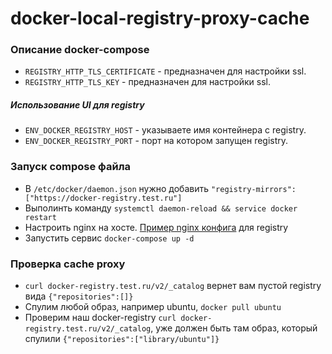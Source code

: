 # docker-local-registry-proxy-cache
### Описание docker-compose
* `REGISTRY_HTTP_TLS_CERTIFICATE` - предназначен для настройки ssl.
* `REGISTRY_HTTP_TLS_KEY` - предназначен для настройки ssl.

##### Использование UI для registry
* `ENV_DOCKER_REGISTRY_HOST` - указываете имя контейнера с registry.
* `ENV_DOCKER_REGISTRY_PORT` - порт на котором запущен registry.

### Запуск compose файла
* В `/etc/docker/daemon.json` нужно добавить `"registry-mirrors": ["https://docker-registry.test.ru"]`
* Выполинть команду `systemctl daemon-reload && service docker restart`
* Настроить nginx на хосте. [Пример nginx конфига](https://github.com/v1adislav/docker-local-registry-proxy-cache/blob/main/docker-registry.conf) для registry
* Запустить сервис `docker-compose up -d`

### Проверка cache proxy
* `curl docker-registry.test.ru/v2/_catalog` вернет вам пустой registry вида `{"repositories":[]}`
* Спулим любой образ, например ubuntu, `docker pull ubuntu`
* Проверим наш docker-registry `curl docker-registry.test.ru/v2/_catalog`, уже должен быть там образ, который спулили `{"repositories":["library/ubuntu"]}`